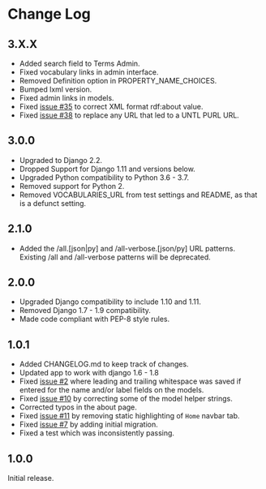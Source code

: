 Change Log
==========

3.X.X
-----

* Added search field to Terms Admin.
* Fixed vocabulary links in admin interface.
* Removed Definition option in PROPERTY_NAME_CHOICES.
* Bumped lxml version.
* Fixed admin links in models.
* Fixed [issue #35](https://github.com/unt-libraries/django-controlled-vocabularies/issues/35) to correct XML format rdf:about value.
* Fixed [issue #38](https://github.com/unt-libraries/django-controlled-vocabularies/issues/38) to replace any URL that led to a UNTL PURL URL.

3.0.0
-----

* Upgraded to Django 2.2.
* Dropped Support for Django 1.11 and versions below.
* Upgraded Python compatibility to Python 3.6 - 3.7.
* Removed support for Python 2.
* Removed VOCABULARIES_URL from test settings and README, as that is a defunct setting.


2.1.0
-----

* Added the /all.[json|py] and /all-verbose.[json/py] URL patterns. Existing /all and /all-verbose patterns will be deprecated.


2.0.0
-----

* Upgraded Django compatibility to include 1.10 and 1.11.
* Removed Django 1.7 - 1.9 compatibility.
* Made code compliant with PEP-8 style rules.


1.0.1
-----

* Added CHANGELOG.md to keep track of changes.
* Updated app to work with django 1.6 - 1.8
* Fixed [issue #2](https://github.com/unt-libraries/django-controlled-vocabularies/issues/2) where leading and
trailing whitespace was saved if entered for the name and/or label fields on the models.
* Fixed [issue #10](https://github.com/unt-libraries/django-controlled-vocabularies/issues/10) by correcting some
of the model helper strings.
* Corrected typos in the about page.
* Fixed [issue #11](https://github.com/unt-libraries/django-controlled-vocabularies/issues/11) by removing static
highlighting of `Home` navbar tab.
* Fixed [issue #7](https://github.com/unt-libraries/django-controlled-vocabularies/issues/7) by adding initial
migration.
* Fixed a test which was inconsistently passing.


1.0.0
-----

Initial release.
